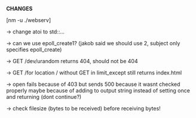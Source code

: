 **CHANGES**

<!-- -> added 414 - URI Too Long
-> added 408 - Request Timeout for Clients, also works if eg. nc localhost 8080 gets CTRL-C'd
-> changed '=' to '+=' for each output message
-> deleted all the printConfig functions
-> changed the statusCodes for closing the connection a little because I did some more research

in the response part:
-> each response now starts with "HTTP/1.1" and the correct statusCode + text (some were hardcoded)
-> second line is the Server + third line has the current time in nginx-format (i think?)
-> added "keep-alive" printing again, found out that nginx actually does print it

idk if you know already, but with this we can check the differences between our webserv and nginx:
diff <(curl -v http://localhost:8080/ > webservOut.txt) <(curl -v http://localhost:80/ > nginxOut.txt)

-> with the comparison I found out that nginx has a new line after each html response so i added that to ours -->

[nm -u ./webserv]

-> change atoi to std::...

-> can we use epoll_create1? (jakob said we should use 2, subject only specifies epoll_create)

<!-- -> if all bind() fail: dont start webserv -->

<!-- -> check error_pages in config (should be >= 400) -->

-> GET /dev/urandom returns 404, should not be 404

-> GET /for location / without GET in limit_except still returns index.html

<!-- -> combine upload_store with location name and root -->

<!-- -> combine error_pages with root -->

<!-- -> add check for index in config to only take 1 file or change it to be abale to use more than one (just dont ignore) -->

-> open fails because of 403 but sends 500 because it wasnt checked properly
	maybe because of adding to output string instead of setting once and returning (dont continue?)

<!-- -> if no default_server specified take first one as default -->

-> check filesize (bytes to be received) before receiving bytes!